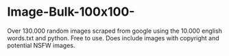 # Image-Bulk-100x100-
Over 130.000 random images scraped from google using the 10.000 english words.txt and python. Free to use. Does include images with copyright and potential NSFW images.
